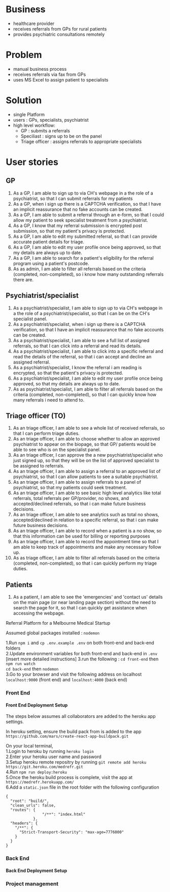 Business
========
* healthcare provider
* receives referrals from GPs for rural patients
* provides psychiatric consultations remotely

Problem
=======
* manual business process
* receives referrals via fax from GPs
* uses MS Excel to assign patient to specialists

Solution
========
* single Platform
* users : GPs, specialists, psychiatrist
* high level workflow: 
  * GP : submits a referrals
  * Speciliast : signs up to be on the panel
  * Triage officer : assigns referrals to appropriate specialists

User stories
============
GP
--
1. As a GP, I am able to sign up to via CH's webpage in a the role of a psychiatrist, so that I can submit referrals for my patients
2. As a GP, when i sign up there is a CAPTCHA verification, so that I have an implicit reassurance that no fake accounts can be created.
3. As a GP, I am able to submit a referral through an e-form, so that I could allow my patient to seek specialist treatment from a psychiatrist.
4. As a GP, I know that my referral submission is encrypted post submission, so that my patient's privacy is protected.
5. As a GP, I am able to edit my submitted referral, so that I can provide accurate patient details for triage.
6. As a GP, I am able to edit my user profile once being approved, so that my details are always up to date.
7. As a GP, I am able to search for a patient's eligibility for the referral program using a patient's postcode.
8. As as admin, I am able to filter all referrals based on the criteria (completed, non-completed), so i know how many outstanding referrals there are.

Psychiatrist/specialist
----------
1. As a psychiatrist/specialist, I am able to sign up to via CH's webpage in a the role of a psychiatrist/specialist, so that I can be on the CH's specialist panel.
2. As a psychiatrist/specialist, when i sign up there is a CAPTCHA verification, so that I have an implicit reassurance that no fake accounts can be created.
3. As a psychiatrist/specialist, I am able to see a full list of assigned referrals, so that I can click into a referral and read its details.
4. As a psychiatrist/specialist, I am able to click into a specific referral and read the details of the referral, so that i can accept and decline an assigned referral.
5. As a psychiatrist/specialist, I know the referral i am reading is encrypted, so that the patient's privacy is protected.
6. As a psychiatrist/specialist, I am able to edit my user profile once being approved, so that my details are always up to date.
7. As as psychiatrist/specialist, I am able to filter all referrals based on the criteria (completed, non-completed), so that I can quickly know how many referrals i need to attend to.

Triage officer (TO)
--------------
1. As an triage officer, I am able to see a whole list of received referrals, so that I can perform triage duties.
2. As an triage officer, I am able to choose whether to allow an approved psychiatrist to appear on the biopage, so that GP/ patients would be able to see who is on the specialist panel.
3. As an triage officer, I can approve the a new psychiatrist/specialist who just signed up, so that they will be on the list of approved specialist to be assigned to referrals.
4. As an triage officer, I am able to assign a referral to an approved list of psychiatrist, so that I can allow patients to see a suitable psychiatrist.
5. As an triage officer, I am able to assign referrals to a panel of psychiatrist, so that my patients could seek treatment.
6. As an triage officer, I am able to see basic high level analytics like total referrals, total referrals per GP/provider, no shows, and accepted/declined referrals, so that i can make future business decisions.
7. As an triage officer, I am able to see analytics such as total no shows, accepted/declined in relation to a specific referral, so that i can make future business decisions.
8. As an triage officer, I am able to record when a patient is a no show, so that this information can be used for billing or reporting purposes
9. As an triage officer, I am able to record the appointment time so that I am able to keep track of appointments and make any necessary follow up.
10. As as triage officer, I am able to filter all referrals based on the criteria (completed, non-completed), so that i can quickly perform my triage duties.

Patients
--------
1. As a patient, I am able to see the 'emergencies' and 'contact us' details on the main page (or near landing page section) without the need to search the page for it, so that I can quickly get assistance when accessing the webpage.







Referral Platform for a Melbourne Medical Startup

Assumed global packages installed : ```nodemon```

1.Run ```npm i``` and ```cp .env.example .env``` on both front-end and back-end folders   
2.Update environment variables for both front-end and back-end in ```.env``` [insert more detailed instructions]
3.run the following :
```cd front-end``` then ```npm run watch```  
```cd back-end``` then ```nodemon```    
3.Go to your browser and visit the following address on localhost
```localhost:9000``` (front end) and ```localhost:4000``` (back end)

### Front End

#### Front End Deployment Setup
The steps below assumes all collaborators are added to the heroku app settings.

In heroku setting, ensure the build pack from is added to the app ```https://github.com/mars/create-react-app-buildpack.git```

On your local terminal,   
1.Login to heroku by running ```heroku login```  
2.Enter your heroku user name and password  
3.Setup heroku remote repositry by running ```git remote add heroku https://git.heroku.com/medrefr.git```   
4.Run ```npm run deploy:heroku```  
5.Once the heroku build process is complete, visit the app at ```https://medrefr.herokuapp.com/```   
6.Add a ```static.json``` file in the root folder with the following configuration  
```
{
  "root": "build/",
  "clean_urls": false,
  "routes": {
                "/**": "index.html"
            },
  "headers": {
    "/**": {
      "Strict-Transport-Security": "max-age=7776000"
    }
  }
}
```

### Back End

#### Back End Deployment Setup

### Project management